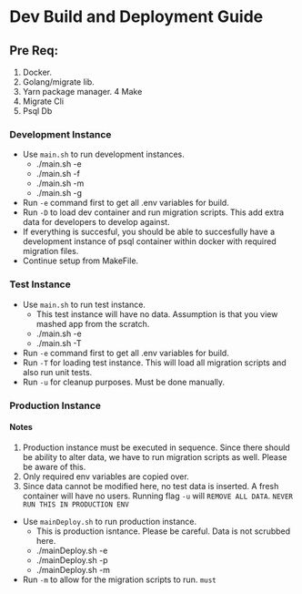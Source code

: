 # Dev Build and Deployment Guide

## Pre Req:

1. Docker.
2. Golang/migrate lib.
3. Yarn package manager.
4  Make
5. Migrate Cli
6. Psql Db

### Development Instance

- Use `main.sh` to run development instances.
  - ./main.sh -e
  - ./main.sh -f
  - ./main.sh -m
  - ./main.sh -g
- Run `-e` command first to get all .env variables for build.
- Run `-D` to load dev container and run migration scripts. This add extra data for developers to develop against.
- If everything is succesful, you should be able to succesfully have a development instance of psql container within docker with required migration files.
- Continue setup from MakeFile.

### Test Instance

- Use `main.sh` to run test instance.
  - This test instance will have no data. Assumption is that you view mashed app from the scratch.
  - ./main.sh -e
  - ./main.sh -T
- Run `-e` command first to get all .env variables for build.
- Run `-T` for loading test instance. This will load all migration scripts and also run unit tests.
- Run `-u` for cleanup purposes. Must be done manually.

### Production Instance

#### Notes

1. Production instance must be executed in sequence. Since there should be ability to alter data, we have to run migration scripts as well. Please be aware of this.
2. Only required env variables are copied over.
3. Since data cannot be modified here, no test data is inserted. A fresh container will have no users. Running flag `-u` will `REMOVE ALL DATA`. `NEVER RUN THIS IN PRODUCTION ENV`

- Use `mainDeploy.sh` to run production instance.
  - This is production isntance. Please be careful. Data is not scrubbed here.
  - ./mainDeploy.sh -e
  - ./mainDeploy.sh -p
  - ./mainDeploy.sh -m
- Run `-m` to allow for the migration scripts to run. `must`
